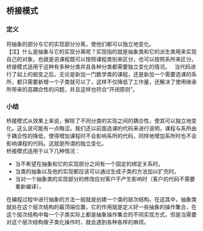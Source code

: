 ## 桥接模式  

### 定义  
将抽象的部分与它的实现部分分离，使他们都可以独立地变化。  
【注】什么是抽象与它的实现分离呢？实现指的就是抽象类和它的派生类用来实现自己的对象，也就是说课程既可以按照课程类别来区分，也可以按照系所来区分。桥接模式适用于这种有多种分类并且各种分类都需要独立变化的情况。  
当代码进行了如上的蜕变之后，无论是新加一门数学类的课程，还是新加一个需要选课的系所，都只需要新增一个子类就可以了，这样不仅降低了工作量，还解决了使用继承所带来的高耦合性的问题，并且这样也符合“开闭原则”。  

### 小结  
桥接模式从效果上来说，解除了不同分类的实现之间的耦合性，使其可以独立地变化。这么说可能有一点晦涩。我们还以前面选课的代码来进行说明，课程与系所由于耦合性的降低，使得增加课程时不会影响系所的代码，同样地增加系所时也不会影响课程的代码。这就是所谓的独立变化。  
桥接模式适用于以下几种情况：  
* 当不希望在抽象和它的实现部分之间有一个固定的绑定关系时。  
* 当类的抽象以及他的实现都应该可以通过生成子类的方法加以扩充时。  
* 当对一个抽象类的实现部分的修改应对客户不产生影响时（客户的代码不需要重新编译）。  

在编程过程中进行抽象的方法一般就是创建一个类的层次结构，在这其中，抽象类就处在这个层次结构的最顶端位置，它的作用就是定义好一些抽象的操作集合，在这个层次结构中每一个子类实际上都是抽象操作集合的不同实现方式，但是当需要对这个层次结构做子类化操作时，就会遇到各种各样的麻烦。  

